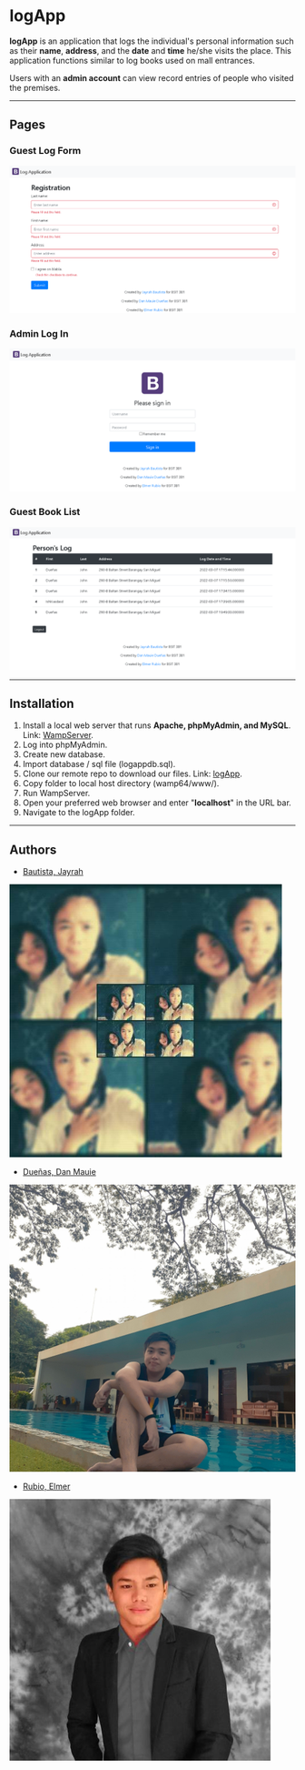 # logApp

**logApp** is an application that logs the individual's personal information such as their **name**, **address**, and the **date** and **time** he/she visits the place. This application functions similar to log books used on mall entrances.

Users with an **admin account** can view record entries of people who visited the premises. 
***
## Pages
### Guest Log Form
![Guest Log Form](pages/logform.png)
### Admin Log In
![Admin Log In](pages/adminlogin.png)
### Guest Book List
![Guest Book List](pages/guestbooklist.png)
***
## Installation

1. Install a local web server that runs **Apache, phpMyAdmin, and MySQL**. Link: [WampServer](https://www.wampserver.com/en/ "WampServer Website").
2. Log into phpMyAdmin.
3. Create new database.
4. Import database / sql file (logappdb.sql).
5. Clone our remote repo to download our files. Link: [logApp](https://github.com/danmauie/logoApp-Duenas "logApp remote repo").
6. Copy folder to local host directory (wamp64/www/).
7. Run WampServer.
8. Open your preferred web browser and enter "**localhost**" in the URL bar.
9. Navigate to the logApp folder.

***
## Authors
* [Bautista, Jayrah](https://github.com/JayrahBautista "Jayrah's Github profile") 

![Jayrah](authors/jayrah.jpg)
* [Dueñas, Dan Mauie](https://github.com/danmauie "Mauie's Github profile") 

![Dan Mauie](authors/mauie.jpg)
* [Rubio, Elmer](https://github.com/elmerrubiojr "Elmer's Github profile") 

![Elmer](authors/elmer.jfif)
